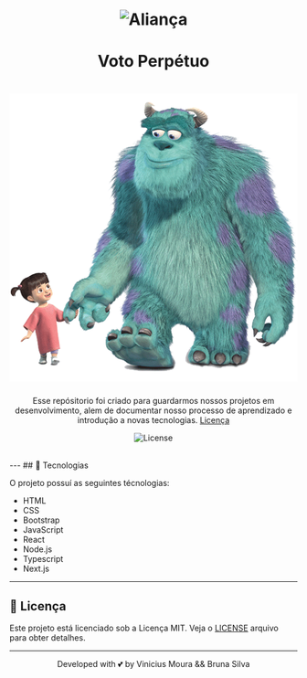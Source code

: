 <h1 align="center">
    <img alt="Aliança" title="Aliança" src=".github/alianca.jpeg" />
</h1>

<h1 align="center"> Voto Perpétuo</h1>

<h1 align="center">
    <img alt="Buh" title="Buh" src=".github/buh.png" />
</h1>


<p align="center">
Esse repósitorio foi criado para guardarmos nossos projetos em desenvolvimento, alem de documentar nosso processo de aprendizado e introdução a novas tecnologias.
  <a href="#-license">Licença</a>
</p>

<p align="center">
  <img  src="https://img.shields.io/static/v1?label=license&message=MIT&color=5965E0&labelColor=121214" alt="License">
</p>

<br>
---
## 🚀 Tecnologias

O projeto possuí as seguintes técnologias:
- HTML
- CSS
- Bootstrap
- JavaScript
- React
- Node.js 
- Typescript 
- Next.js
---

## 📝 Licença

Este projeto está licenciado sob a Licença MIT. Veja o [LICENSE](LICENSE.md) arquivo para obter detalhes.

---


<p align="center">Developed with 💕 by Vinicius Moura && Bruna Silva</p>
